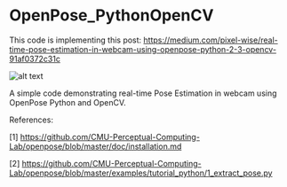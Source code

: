 # OpenPose_PythonOpenCV

This code is implementing this post: https://medium.com/pixel-wise/real-time-pose-estimation-in-webcam-using-openpose-python-2-3-opencv-91af0372c31c

![alt text](https://github.com/nishagandhi/OpenPose_PythonOpenCV/blob/master/Pose_Estimation.gif)

A simple code demonstrating real-time Pose Estimation in webcam using OpenPose Python and OpenCV.

References:

[1] https://github.com/CMU-Perceptual-Computing-Lab/openpose/blob/master/doc/installation.md


[2] https://github.com/CMU-Perceptual-Computing-Lab/openpose/blob/master/examples/tutorial_python/1_extract_pose.py

